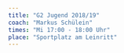 ```yaml
---
title: "G2 Jugend 2018/19"
coach: "Markus Schülein"
times: "Mi 17:00 - 18:00 Uhr"
place: "Sportplatz am Leinritt"
---
```

